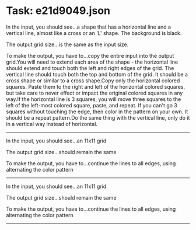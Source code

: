 # Task: e21d9049.json

In the input, you should see...a shape that has a horizontal line and a vertical line, almost like a cross or an 'L' shape. The background is black.

The output grid size...is the same as the input size.

To make the output, you have to...copy the entire input into the output grid.You will need to extend each area of the shape - the horizontal line should extend and touch both the left and right edges of the grid. The vertical line should touch both the top and bottom of the grid. It should be a cross shape or similar to a cross shape.Copy only the horizontal colored squares. Paste them to the right and left of the horizontal colored squares, but take care to never effect or impact the original colored squares in any way.If the horizontal line is 3 squares, you will move three squares to the left of the left-most colored square, paste, and repeat. If you can't go 3 squares without touching the edge, then color in the pattern on your own. It should be a repeat pattern.Do the same thing with the vertical line, only do it in a vertical way instead of horizontal.

---

In the input, you should see...an 11x11 grid

The output grid size...should remain the same

To make the output, you have to...continue the lines to all edges, using alternating the color pattern

---

In the input, you should see...an 11x11 grid

The output grid size...should remain the same

To make the output, you have to...continue the lines to all edges, using alternating the color pattern

---

